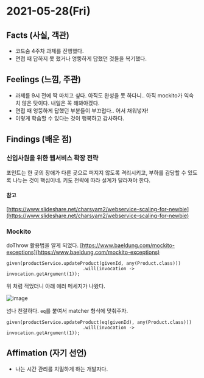 # 2021-05-28\(Fri\)

## Facts \(사실, 객관\)

* 코드숨 4주차 과제를 진행했다.
* 면접 때 답하지 못 했거나 엉뚱하게 답했던 것들을 복기했다.

## Feelings \(느낌, 주관\)

* 과제를 9시 전에 딱 마치고 싶다. 아직도 완성을 못 하다니.. 아직 mockito가 익숙치 않은 탓이다. 내일은 꼭 해봐야겠다.
* 면접 때 엉뚱하게 답했던 부분들이 부끄럽다.. 어서 채워넣자!
* 이렇게 학습할 수 있다는 것이 행복하고 감사하다.

## Findings \(배운 점\)

### 신입사원을 위한 웹서비스 확장 전략

포인트는 한 곳의 장애가 다른 곳으로 퍼지지 않도록 격리시키고, 부하를 감당할 수 있도록 나누는 것이 핵심이네. 키도 전략에 따라 설계가 달라져야 한다.

#### 참고

[https://www.slideshare.net/charsyam2/webservice-scaling-for-newbie](https://www.slideshare.net/charsyam2/webservice-scaling-for-newbie)

### Mockito

doThrow 활용법을 알게 되었다. [https://www.baeldung.com/mockito-exceptions](https://www.baeldung.com/mockito-exceptions)

```text
given(productService.updateProduct(givenId, any(Product.class)))
                            .will(invocation -> invocation.getArgument(1));
```

위 처럼 적었더니 아래 에러 메세지가 나왔다.

![image](https://user-images.githubusercontent.com/54612343/119978220-5392ff00-bff4-11eb-9466-74ce916bb0ee.png)

넘나 친절하다. `eq`를 붙여서 matcher 형식에 맞춰주자.

```text
given(productService.updateProduct(eq(givenId), any(Product.class)))
                            .will(invocation -> invocation.getArgument(1));
```

## Affimation \(자기 선언\)

* 나는 시간 관리를 치밀하게 하는 개발자다.

